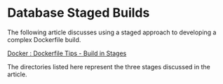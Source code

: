 # Database Staged Builds

The following article discusses using a staged approach to developing a complex Dockerfile build.

[Docker : Dockerfile Tips - Build in Stages](https://oracle-base.com/articles/linux/docker-dockerfile-tips-build-in-stages)

The directories listed here represent the three stages discussed in the article.
